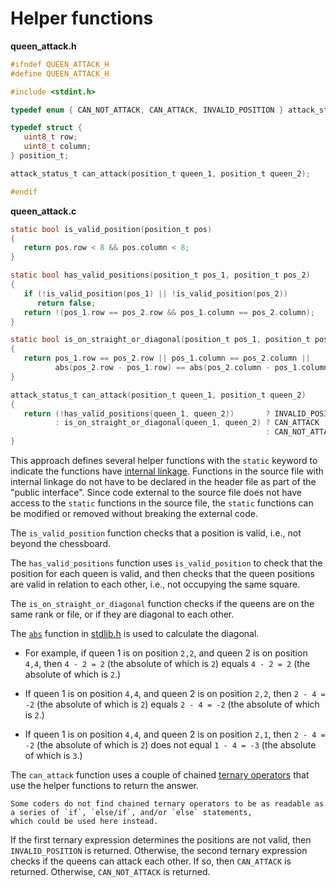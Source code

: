 # Helper functions

**queen_attack.h**

```c
#ifndef QUEEN_ATTACK_H
#define QUEEN_ATTACK_H

#include <stdint.h>

typedef enum { CAN_NOT_ATTACK, CAN_ATTACK, INVALID_POSITION } attack_status_t;

typedef struct {
   uint8_t row;
   uint8_t column;
} position_t;

attack_status_t can_attack(position_t queen_1, position_t queen_2);

#endif
```

**queen_attack.c**

```c
static bool is_valid_position(position_t pos)
{
   return pos.row < 8 && pos.column < 8;
}

static bool has_valid_positions(position_t pos_1, position_t pos_2)
{
   if (!is_valid_position(pos_1) || !is_valid_position(pos_2))
      return false;
   return !(pos_1.row == pos_2.row && pos_1.column == pos_2.column);
}

static bool is_on_straight_or_diagonal(position_t pos_1, position_t pos_2)
{
   return pos_1.row == pos_2.row || pos_1.column == pos_2.column ||
          abs(pos_2.row - pos_1.row) == abs(pos_2.column - pos_1.column);
}

attack_status_t can_attack(position_t queen_1, position_t queen_2)
{
   return (!has_valid_positions(queen_1, queen_2))       ? INVALID_POSITION
          : is_on_straight_or_diagonal(queen_1, queen_2) ? CAN_ATTACK
                                                         : CAN_NOT_ATTACK;
}
```

This approach defines several helper functions with the `static` keyword to indicate the functions have [internal linkage][internal-linkage].
Functions in the source file with internal linkage do not have to be declared in the header file as part of the "public interface".
Since code external to the source file does not have access to the `static` functions in the source file, the `static` functions
can be modified or removed without breaking the external code.

The `is_valid_position` function checks that a position is valid, i.e., not beyond the chessboard.

The `has_valid_positions` function uses `is_valid_position` to check that the position for each queen is valid,
and then checks that the queen positions are valid in relation to each other, i.e., not occupying the same square.

The `is_on_straight_or_diagonal` function checks if the queens are on the same rank or file, or if they are diagonal to each other.

The [`abs`][abs] function in [stdlib.h][stdlib] is used to calculate the diagonal.

- For example, if queen 1 is on position `2,2`, and queen 2 is on position `4,4`, then `4 - 2 = 2` (the absolute of which is `2`) 
equals `4 - 2 = 2` (the absolute of which is `2`.)

- If queen 1 is on position `4,4`, and queen 2 is on position `2,2`, then `2 - 4 = -2` (the absolute of which is `2`)
equals `2 - 4 = -2` (the absolute of which is `2`.)

- If queen 1 is on position `4,4`, and queen 2 is on position `2,1`, then `2 - 4 = -2` (the absolute of which is `2`)
does not equal `1 - 4 = -3` (the absolute of which is `3`.)

The `can_attack` function uses a couple of chained [ternary operators][ternary] that use the helper functions to return the answer.

~~~~exercism/note
Some coders do not find chained ternary operators to be as readable as a series of `if`, `else/if`, and/or `else` statements,
which could be used here instead.
~~~~

If the first ternary expression determines the positions are not valid, then `INVALID_POSITION` is returned.
Otherwise, the second ternary expression checks if the queens can attack each other.
If so, then `CAN_ATTACK` is returned.
Otherwise, `CAN_NOT_ATTACK` is returned.

[internal-linkage]: https://www.geeksforgeeks.org/internal-linkage-external-linkage-c/
[abs]: https://www.tutorialspoint.com/c_standard_library/c_function_abs.htm
[stdlib]: https://www.tutorialspoint.com/c_standard_library/stdlib_h.htm
[ternary]: https://www.geeksforgeeks.org/conditional-or-ternary-operator-in-c-c/
